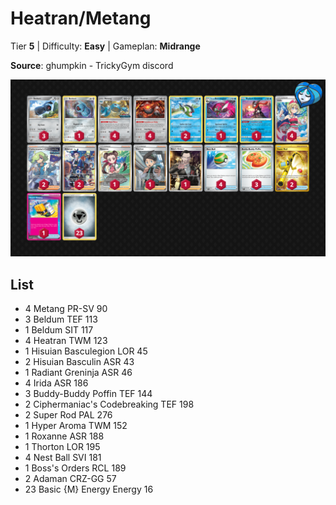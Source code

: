 # Heatran/Metang

Tier **5** | Difficulty: **Easy** | Gameplan: **Midrange**

**Source**: ghumpkin - TrickyGym discord

![decklist](../../!Images/Standard/11BRS-TWM/Heatran-Metang.png)

## List
* 4 Metang PR-SV 90
* 3 Beldum TEF 113
* 1 Beldum SIT 117
* 4 Heatran TWM 123
* 1 Hisuian Basculegion LOR 45
* 2 Hisuian Basculin ASR 43
* 1 Radiant Greninja ASR 46
* 4 Irida ASR 186
* 3 Buddy-Buddy Poffin TEF 144
* 2 Ciphermaniac's Codebreaking TEF 198
* 2 Super Rod PAL 276
* 1 Hyper Aroma TWM 152
* 1 Roxanne ASR 188
* 1 Thorton LOR 195
* 4 Nest Ball SVI 181
* 1 Boss's Orders RCL 189
* 2 Adaman CRZ-GG 57
* 23 Basic {M} Energy Energy 16
